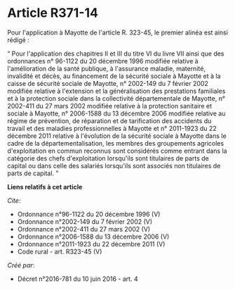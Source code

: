 # Article R371-14

Pour l'application à Mayotte de l'article R. 323-45, le premier alinéa est ainsi rédigé : 

“ Pour l'application des chapitres II et III du titre VI du livre VII ainsi que des ordonnances n° 96-1122 du 20 décembre
1996 modifiée relative à l'amélioration de la santé publique, à l'assurance maladie, maternité, invalidité et décès, au
financement de la sécurité sociale à Mayotte et à la caisse de sécurité sociale de Mayotte, n° 2002-149 du 7 février 2002
modifiée relative à l'extension et la généralisation des prestations familiales et à la protection sociale dans la
collectivité départementale de Mayotte, n° 2002-411 du 27 mars 2002 modifiée relative à la protection sanitaire et sociale à
Mayotte, n° 2006-1588 du 13 décembre 2006 modifiée relative au régime de prévention, de réparation et de tarification des
accidents du travail et des maladies professionnelles à Mayotte et n° 2011-1923 du 22 décembre 2011 relative à l'évolution de
la sécurité sociale à Mayotte dans le cadre de la départementalisation, les membres des groupements agricoles d'exploitation
en commun reconnus sont considérés comme entrant dans la catégorie des chefs d'exploitation lorsqu'ils sont titulaires de
parts de capital ou dans celle des salariés lorsqu'ils sont associés non titulaires de parts de capital. ”

**Liens relatifs à cet article**

_Cite_:

  - Ordonnance n°96-1122 du 20 décembre 1996 (V)
  - Ordonnance n°2002-149 du 7 février 2002 (V)
  - Ordonnance n°2002-411 du 27 mars 2002 (V)
  - Ordonnance n°2006-1588 du 13 décembre 2006 (V)
  - Ordonnance n°2011-1923 du 22 décembre 2011 (V)
  - Code rural - art. R323-45 (V)

_Créé par_:

  - Décret n°2016-781 du 10 juin 2016 - art. 4
